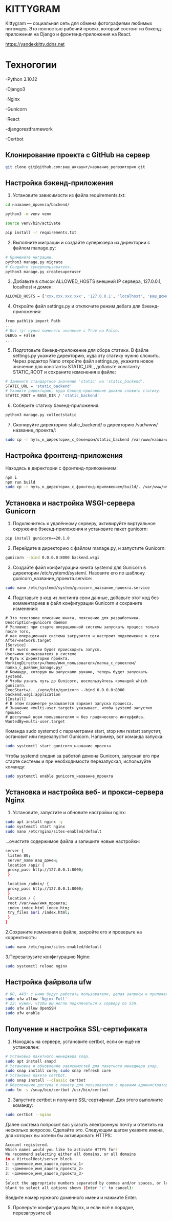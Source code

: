 # KITTYGRAM

 Kittygram — социальная сеть для обмена фотографиями любимых питомцев. Это полностью рабочий проект, который состоит из бэкенд-приложения на Django и фронтенд-приложения на React.

https://yandexkitty.ddns.net

# Техногогии 
-Python 3.10.12

-Django3

-Nginx

-Gunicorn

-React

-djangorestframework

-Certbot

## Клонирование проекта с GitHub на сервер

```bash
git clone git@github.com:ваш_аккаунт/название_репозитория.git
```

## Настройка бэкенд-приложения

1. Установите зависимости из файла requirements.txt:
```bash
cd название_проекта/backend/

python3 -m venv venv

source venv/bin/activate

pip install -r requirements.txt
```
2. Выполните миграции и создайте суперюзера из директории с файлом manage.py:
```bash
# Примените миграции.
python3 manage.py migrate
# Создайте суперпользователя.
python3 manage.py createsuperuser
```
3. Добавьте в список ALLOWED_HOSTS внешний IP сервера, 127.0.0.1, localhost и домен:
```bash
ALLOWED_HOSTS = ['xxx.xxx.xxx.xxx', '127.0.0.1', 'localhost', 'ваш_домен']
```
4. Откройте файл settings.py и отключите режим дебага для бэкенд-приложения:
```bash
from pathlib import Path
...
# Вот тут нужно поменять значение с True на False.
DEBUG = False
...
```
5. Подготовьте бэкенд-приложение для сбора статики. В файле settings.py укажите директорию, куда эту статику нужно сложить. Через редактор Nano откройте файл settings.py,
укажите новое значение для константы STATIC_URL, добавьте константу STATIC_ROOT и
сохраните изменения в файле:
```bash
# Замените стандартное значение 'static' на 'static_backend'.
STATIC_URL = 'static_backend'
# Укажите директорию, куда бэкенд-приложение должно сложить статику.
STATIC_ROOT = BASE_DIR / 'static_backend'
```
6. Соберите статику бэкенд-приложения:
```bash
python3 manage.py collectstatic
```
7. Скопируйте директорию static_backend/ в директорию /var/www/название_проекта/:
```bash
sudo cp -r путь_к_директории_с_бэкендом/static_backend /var/www/название_проекта
```
## Настройка фронтенд-приложения

Находясь в директории с фронтенд-приложением:
```bash
npm i
npm run build
sudo cp -r путь_к_директории_с_фронтенд-приложением/build/. /var/www/имя_проекта/
```
## Установка и настройка WSGI-сервера Gunicorn
1. Подключитесь к удалённому серверу, активируйте виртуальное окружение
бэкенд-приложения и установите пакет gunicorn:
```bash
pip install gunicorn==20.1.0
```
2. Перейдите в директорию с файлом manage.py, и запустите Gunicorn:
```bash
gunicorn --bind 0.0.0.0:8000 backend.wsgi
```
3. Создайте файл конфигурации юнита systemd для Gunicorn в директории
/etc/systemd/system/. Назовите его по шаблону gunicorn_название_проекта.service:
```bash
sudo nano /etc/systemd/system/gunicorn_название_проекта.service
```
4. Подставьте в код из листинга свои данные, добавьте этот код без комментариев в файл
конфигурации Gunicorn и сохраните изменения:
```bash[Unit]
# Это текстовое описание юнита, пояснение для разработчика.
Description=gunicorn daemon
# Условие: при старте операционной системы запускать процесс только после того,
# как операционная система загрузится и настроит подключение к сети.
After=network.target
[Service]
# От чьего имени будет происходить запуск.
User=имя_пользователя_в_системе
# Путь к директории проекта.
WorkingDirectory=/home/имя_пользователя/папка_с_проектом/папка_с_файлом_manage.py/
# Команду, которую вы запускали руками, теперь будет запускать systemd.
# Чтобы узнать путь до Gunicorn, воспользуйтесь командой which gunicorn.
ExecStart=/.../venv/bin/gunicorn --bind 0.0.0.0:8000 backend.wsgi:application
[Install]
# В этом параметре указывается вариант запуска процесса.
# Значение <multi-user.target> указывает, чтобы systemd запустил процесс
# доступный всем пользователям и без графического интерфейса.
WantedBy=multi-user.target
```
Команда sudo systemctl с параметрами start, stop или restart запустит, остановит
или перезапустит Gunicorn. Например, вот команда запуска:
```bash
sudo systemctl start gunicorn_название_проекта
```
Чтобы systemd следил за работой демона Gunicorn, запускал его при старте системы
и при необходимости перезапускал, используйте команду:
```bash
sudo systemctl enable gunicorn_название_проекта
```
## Установка и настройка веб- и прокси-сервера Nginx
1. Установите, запустите и обновите настройки nginx:
```bash
sudo apt install nginx -y
sudo systemctl start nginx
sudo nano /etc/nginx/sites-enabled/default
```
…очистите содержимое файла и запишите новые настройки:
```bash
server {
 listen 80;
 server_name ваш_домен;
 location /api/ {
 proxy_pass http://127.0.0.1:8000;
 }

 location /admin/ {
 proxy_pass http://127.0.0.1:8000;
 }
 location / {
 root /var/www/имя_проекта;
 index index.html index.htm;
 try_files $uri /index.html;
 }
}
```
2.Сохраните изменения в файле, закройте его и проверьте на корректность:
```bash
sudo nano /etc/nginx/sites-enabled/default
```
3.Перезагрузите конфигурацию Nginx:
```bash
sudo systemctl reload nginx
```
## Настройка файрвола ufw
```bash
# 80, 443: с ними будут работать пользователи, делая запросы к приложению.
sudo ufw allow 'Nginx Full'
# 22: нужен, чтобы вы могли подключаться к серверу по SSH.
sudo ufw allow OpenSSH
sudo ufw enable
```
## Получение и настройка SSL-сертификата
1. Находясь на сервере, установите certbot, если он ещё не установлен:
```bash
# Установка пакетного менеджера snap.
sudo apt install snapd
# Установка и обновление зависимостей для пакетного менеджера snap.
sudo snap install core; sudo snap refresh core
# Установка пакета certbot.
sudo snap install --classic certbot
# Обеспечение доступа к пакету для пользователя с правами администратора.
sudo ln -s /snap/bin/certbot /usr/bin/certbot
```
2. Запустите certbot и получите SSL-сертификат. Для этого выполните команду:
```bash
sudo certbot --nginx
```
Далее система попросит вас указать электронную почту и ответить на несколько вопросов. Сделайте это.
Следующим шагом укажите имена, для которых вы хотели бы активировать HTTPS:
```bash
Account registered.
Which names would you like to activate HTTPS for?
We recommend selecting either all domains, or all domains
in a VirtualHost/server block.
1: <доменное_имя_вашего_проекта_1>
2: <доменное_имя_вашего_проекта_2>
3: <доменное_имя_вашего_проекта_3>
...
Select the appropriate numbers separated by commas and/or spaces, or leave input
blank to select all options shown (Enter 'c' to cancel):
```
Введите номер нужного доменного имени и нажмите Enter.

5. Проверьте конфигурацию Nginx, и если всё в порядке, перезагрузите её
